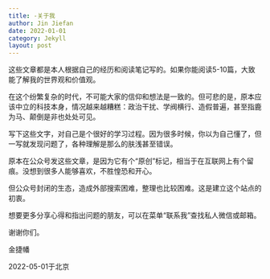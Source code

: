 ```yaml
---
title: -关于我
author: Jin Jiefan
date: 2022-01-01
category: Jekyll
layout: post
---
```


>
这些文章都是本人根据自己的经历和阅读笔记写的。如果你能阅读5-10篇，大致能了解我的世界观和价值观。

>
在这个纷繁复杂的时代，不可能大家的信仰和想法是一致的。但可悲的是，原本应该中立的科技本身，情况越来越糟糕：政治干扰、学阀横行、造假普遍，甚至指鹿为马、颠倒是非也处处可见。

>
写下这些文字，对自己是个很好的学习过程。因为很多时候，你以为自己懂了，但一写就发现问题了，各种理解是那么的肤浅甚至错误。

>
原本在公众号发这些文章，是因为它有个“原创”标记，相当于在互联网上有个留痕。没想到很多人能够喜欢，不胜惶恐和开心。
>
但公众号封闭的生态，造成外部搜索困难，整理也比较困难。这是建立这个站点的初衷。
>
>
想要更多分享心得和指出问题的朋友，可以在菜单“联系我”查找私人微信或邮箱。

>
谢谢你们。
>
金捷幡
>
2022-05-01于北京